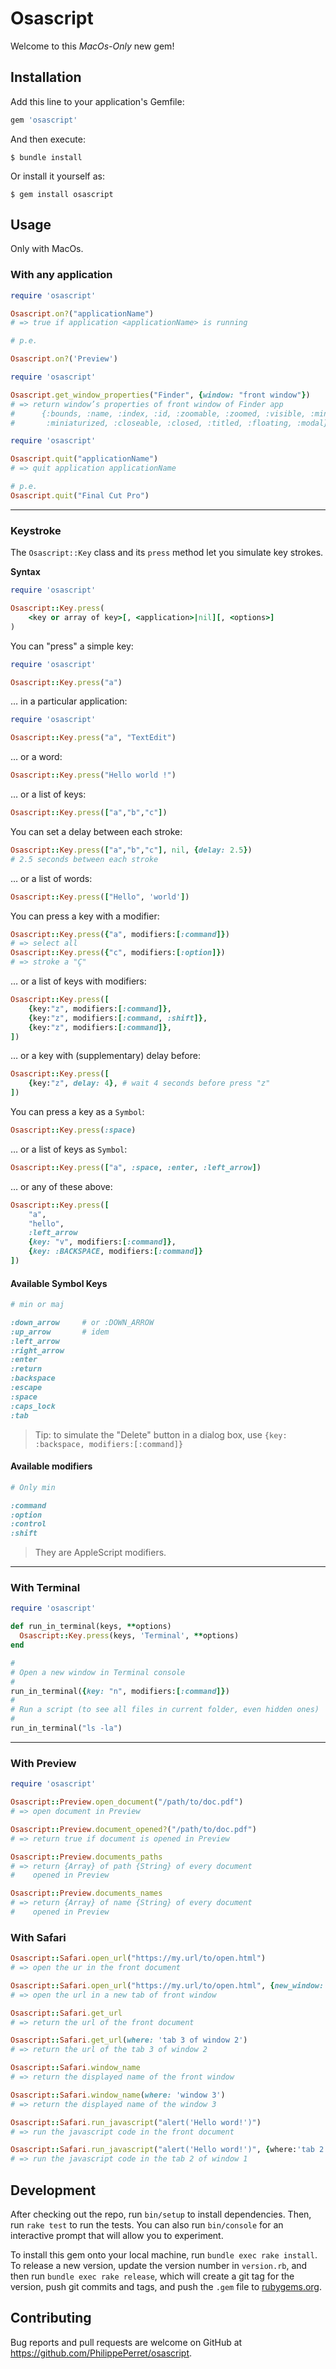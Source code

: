 # Osascript

Welcome to this *MacOs-Only* new gem!

## Installation

Add this line to your application's Gemfile:

```ruby
gem 'osascript'
```

And then execute:

    $ bundle install

Or install it yourself as:

    $ gem install osascript

## Usage

Only with MacOs.

### With any application

~~~ruby
require 'osascript'

Osascript.on?("applicationName")
# => true if application <applicationName> is running

# p.e.

Osascript.on?('Preview')

~~~

~~~ruby
require 'osascript'

Osascript.get_window_properties("Finder", {window: "front window"})
# => return window’s properties of front window of Finder app
#      {:bounds, :name, :index, :id, :zoomable, :zoomed, :visible, :miniaturizable
#       :miniaturized, :closeable, :closed, :titled, :floating, :modal}
~~~

~~~ruby
require 'osascript'

Osascript.quit("applicationName")
# => quit application applicationName

# p.e.
Osascript.quit("Final Cut Pro")

~~~

---

<a name="keystroke"></a>

### Keystroke

The `Osascript::Key` class and its `press` method let you simulate key strokes.

**Syntax**

~~~ruby
require 'osascript'

Osascript::Key.press(
    <key or array of key>[, <application>|nil][, <options>]
)
~~~


You can "press" a simple key:

~~~ruby
require 'osascript'

Osascript::Key.press("a")
~~~

… in a particular application:

~~~ruby
require 'osascript'

Osascript::Key.press("a", "TextEdit")
~~~

… or a word:

~~~ruby
Osascript::Key.press("Hello world !")
~~~

… or a list of keys:

~~~ruby
Osascript::Key.press(["a","b","c"])
~~~

You can set a delay between each stroke:

~~~ruby
Osascript::Key.press(["a","b","c"], nil, {delay: 2.5})
# 2.5 seconds between each stroke
~~~

… or a list of words:

~~~ruby
Osascript::Key.press(["Hello", 'world'])
~~~

You can press a key with a modifier:

~~~ruby
Osascript::Key.press({"a", modifiers:[:command]})
# => select all
Osascript::Key.press({"c", modifiers:[:option]})
# => stroke a "Ç"
~~~

… or a list of keys with modifiers:

~~~ruby
Osascript::Key.press([
    {key:"z", modifiers:[:command]},
    {key:"z", modifiers:[:command, :shift]},
    {key:"z", modifiers:[:command]},
])
~~~

… or a key with (supplementary) delay before:

~~~ruby
Osascript::Key.press([
    {key:"z", delay: 4}, # wait 4 seconds before press "z"
])
~~~

You can press a key as a `Symbol`:

~~~ruby
Osascript::Key.press(:space)
~~~

… or a list of keys as `Symbol`:

~~~ruby
Osascript::Key.press(["a", :space, :enter, :left_arrow])
~~~

… or any of these above:

~~~ruby
Osascript::Key.press([
    "a",
    "hello",
    :left_arrow
    {key: "v", modifiers:[:command]},
    {key: :BACKSPACE, modifiers:[:command]}
])
~~~

#### Available Symbol Keys

~~~ruby
# min or maj

:down_arrow     # or :DOWN_ARROW
:up_arrow       # idem
:left_arrow
:right_arrow
:enter
:return
:backspace
:escape
:space
:caps_lock
:tab

~~~

> Tip: to simulate the "Delete" button in a dialog box, use `{key: :backspace, modifiers:[:command]}`

#### Available modifiers

~~~ruby
# Only min

:command
:option
:control
:shift

~~~

> They are AppleScript modifiers.

---

<a name="terminal"></a>

### With Terminal

~~~ruby
require 'osascript'

def run_in_terminal(keys, **options)
  Osascript::Key.press(keys, 'Terminal', **options)
end

#
# Open a new window in Terminal console
# 
run_in_terminal({key: "n", modifiers:[:command]})
# 
# Run a script (to see all files in current folder, even hidden ones)
# 
run_in_terminal("ls -la")

~~~

---

<a name="preview"></a>

### With Preview

~~~ruby
require 'osascript'

Osascript::Preview.open_document("/path/to/doc.pdf")
# => open document in Preview

Osascript::Preview.document_opened?("/path/to/doc.pdf")
# => return true if document is opened in Preview

Osascript::Preview.documents_paths
# => return {Array} of path {String} of every document
#    opened in Preview

Osascript::Preview.documents_names
# => return {Array} of name {String} of every document
#    opened in Preview
~~~

<a name="safari"></a>

### With Safari

~~~ruby
Osascript::Safari.open_url("https://my.url/to/open.html")
# => open the ur in the front document

Osascript::Safari.open_url("https://my.url/to/open.html", {new_window: true})
# => open the url in a new tab of front window

Osascript::Safari.get_url
# => return the url of the front document

Osascript::Safari.get_url(where: 'tab 3 of window 2')
# => return the url of the tab 3 of window 2

Osascript::Safari.window_name
# => return the displayed name of the front window

Osascript::Safari.window_name(where: 'window 3')
# => return the displayed name of the window 3

Osascript::Safari.run_javascript("alert('Hello word!')")
# => run the javascript code in the front document

Osascript::Safari.run_javascript("alert('Hello word!')", {where:'tab 2 of window 1'})
# => run the javascript code in the tab 2 of window 1

~~~


## Development

After checking out the repo, run `bin/setup` to install dependencies. Then, run `rake test` to run the tests. You can also run `bin/console` for an interactive prompt that will allow you to experiment.

To install this gem onto your local machine, run `bundle exec rake install`. To release a new version, update the version number in `version.rb`, and then run `bundle exec rake release`, which will create a git tag for the version, push git commits and tags, and push the `.gem` file to [rubygems.org](https://rubygems.org).

## Contributing

Bug reports and pull requests are welcome on GitHub at https://github.com/PhilippePerret/osascript.

